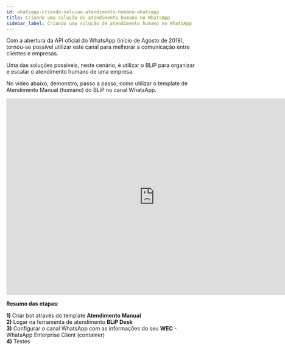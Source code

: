 ```yaml
---
id: whatsapp-criando-solucao-atendimento-humano-whatsapp
title: Criando uma solução de atendimento humano no WhatsApp
sidebar_label: Criando uma solução de atendimento humano no WhatsApp
---
```


Com a abertura da API oficial do WhatsApp (início de Agosto de 2018), tornou-se possível utilizar este canal para melhorar a comunicação entre clientes e empresas.

Uma das soluções possíveis, neste cenário, é utilizar o BLiP para organizar e escalar o atendimento humano de uma empresa.

No vídeo abaixo, demonstro, passo a passo, como utilizar o template de Atendimento Manual (humano) do BLiP no canal WhatsApp.

<iframe width="778" height="517" src="https://www.youtube.com/embed/gfXfbFBRy7Q" frameborder="0" allow="accelerometer; autoplay; encrypted-media; gyroscope; picture-in-picture" allowfullscreen></iframe><br>

**Resumo das etapas**:

**1)** Criar bot através do template **Atendimento Manual**  
**2)** Logar na ferramenta de atendimento **BLiP Desk**  
**3)** Configurar o canal WhatsApp com as informações do seu **WEC** - WhatsApp Enterprise Client (container)  
**4)** Testes  

